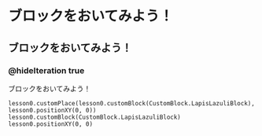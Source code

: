 # ブロックをおいてみよう！
## ブロックをおいてみよう！
### @hideIteration true
ブロックをおいてみよう！
```customts
lesson0.customPlace(lesson0.customBlock(CustomBlock.LapisLazuliBlock), lesson0.positionXY(0, 0))
lesson0.customBlock(CustomBlock.LapisLazuliBlock)
lesson0.positionXY(0, 0)
```
